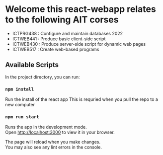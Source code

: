 # Welcome this react-webapp relates to the following AIT corses
  - ICTPRG438 : Configure and maintain databases 2022
  - ICTWEB441 : Produce basic client-side script
  - ICTWEB430 : Produce server-side script for dynamic web pages
  - ICTWEB517 : Create web-based programs


## Available Scripts

In the project directory, you can run:

### `npm install`

Run the install of the react app
This is requried when you pull the repo to a new computer

### `npm run start`

Runs the app in the development mode.\
Open [http://localhost:3000](http://localhost:3000) to view it in your browser.

The page will reload when you make changes.\
You may also see any lint errors in the console.
